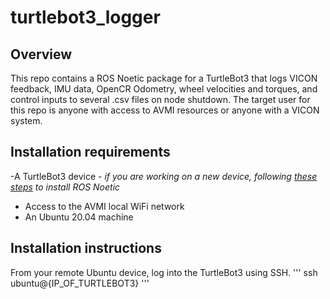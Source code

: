 # turtlebot3_logger
## Overview
This repo contains a ROS Noetic package for a TurtleBot3 that logs VICON feedback, IMU data, OpenCR Odometry, wheel velocities and torques, and control inputs to several .csv files on node shutdown. The target user for this repo is anyone with access to AVMI resources or anyone with a VICON system.
## Installation requirements
-A TurtleBot3 device - *if you are working on a new device, following [these steps](https://emanual.robotis.com/docs/en/platform/turtlebot3/quick-start/) to install ROS Noetic*
- Access to the AVMI local WiFi network
- An Ubuntu 20.04 machine

## Installation instructions
From your remote Ubuntu device, log into the TurtleBot3 using SSH.
'''
ssh ubuntu@{IP_OF_TURTLEBOT3}
'''


